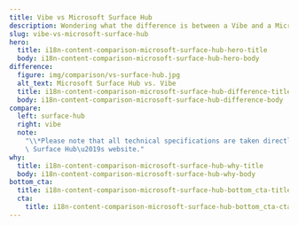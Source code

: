 ```yaml
---
title: Vibe vs Microsoft Surface Hub
description: Wondering what the difference is between a Vibe and a Microsoft Surface Hub? Check out our comparison guide.
slug: vibe-vs-microsoft-surface-hub
hero:
  title: i18n-content-comparison-microsoft-surface-hub-hero-title
  body: i18n-content-comparison-microsoft-surface-hub-hero-body
difference:
  figure: img/comparison/vs-surface-hub.jpg
  alt_text: Microsoft Surface Hub vs. Vibe
  title: i18n-content-comparison-microsoft-surface-hub-difference-title
  body: i18n-content-comparison-microsoft-surface-hub-difference-body
compare:
  left: surface-hub
  right: vibe
  note:
    "\\*Please note that all technical specifications are taken directly from\
    \ Surface Hub\u2019s website."
why:
  title: i18n-content-comparison-microsoft-surface-hub-why-title
  body: i18n-content-comparison-microsoft-surface-hub-why-body
bottom_cta:
  title: i18n-content-comparison-microsoft-surface-hub-bottom_cta-title
  cta:
    title: i18n-content-comparison-microsoft-surface-hub-bottom_cta-cta-title
---
```

